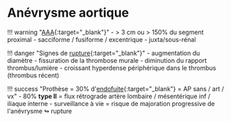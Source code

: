 # Anévrysme aortique

!!! warning "[AAA](https://radiopaedia.org/articles/abdominal-aortic-aneurysm){:target="_blank"}"
    - \> 3 cm ou > 150% du segment proximal
    - sacciforme / fusiforme / excentrique
    - juxta/sous-rénal

!!! danger "Signes de [rupture](https://radiopaedia.org/articles/abdominal-aortic-aneurysm-rupture-2){:target="_blank"}"
    - augmentation du diamètre
    - fissuration de la thrombose murale
    - diminution du rapport thrombus/lumière
    - croissant hyperdense périphérique dans le thrombus (thrombus récent)

!!! success "Prothèse = 30% d'[endofuite](https://radiopaedia.org/articles/endoleak){:target="_blank"} = AP sans / art / vx"
    - 80% **type II** = flux rétrograde artère lombaire / mésentérique inf / iliaque interne
    - surveillance à vie = risque de majoration progressive de l'anévrysme ↬ rupture
